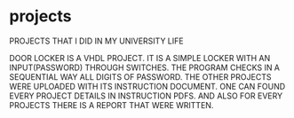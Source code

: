 # projects
PROJECTS THAT I DID IN MY UNIVERSITY LIFE 


DOOR LOCKER IS A VHDL PROJECT. IT IS A SIMPLE LOCKER WITH AN INPUT(PASSWORD) THROUGH SWITCHES. THE PROGRAM CHECKS IN A SEQUENTIAL WAY ALL DIGITS OF PASSWORD.
THE OTHER PROJECTS WERE UPLOADED WITH ITS INSTRUCTION DOCUMENT. ONE CAN FOUND EVERY PROJECT DETAILS IN INSTRUCTION PDFS. AND ALSO FOR EVERY PROJECTS THERE IS A REPORT THAT WERE WRITTEN. 

